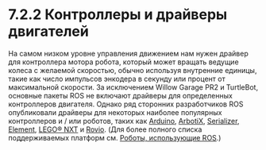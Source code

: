 # 7.2.2 Контроллеры и драйверы двигателей

 На самом низком уровне управления движением нам нужен драйвер для контроллера мотора робота, который может вращать ведущие колеса с желаемой скоростью, обычно используя внутренние единицы, такие как число импульсов энкодера в секунду или процент от максимальной скорости. За исключением Willow Garage PR2 и TurtleBot, основные пакеты ROS не включают драйверы для определенных контроллеров двигателя. Однако ряд сторонних разработчиков ROS опубликовали драйверы для некоторых наиболее популярных контроллеров и / или роботов, таких как [Arduino](http://wiki.ros.org/ros_arduino_bridge), [ArbotiX](http://wiki.ros.org/arbotix), [Serializer](http://wiki.ros.org/serializer), [Element](http://wiki.ros.org/element), [LEGO® NXT](http://wiki.ros.org/Robots/NXT) и [Rovio](http://wiki.ros.org/rovio). \(Для более полного списка поддерживаемых платформ см. [Роботы, использующие ROS](http://wiki.ros.org/Robots).\) 

